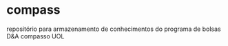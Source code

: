 # compass
repositório para armazenamento de conhecimentos do programa de bolsas D&amp;A compasso UOL
